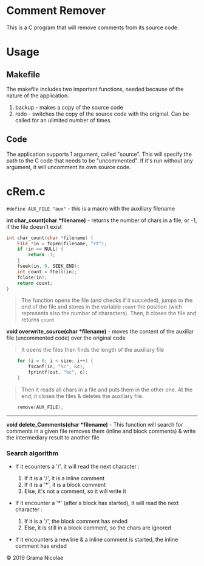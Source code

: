 # Comment Remover

This is a C program that will remove comments from its source code. 

# Usage

## Makefile

The makefile includes two important functions, needed because of the nature of the application.
1. backup - makes a copy of the source code
2. redo - switches the copy of the source code with the original. Can be called for an ulimited number of times.

## Code

The application supports 1 argument, called "source". This will specify the path to the C code that needs to be "uncommented". If it's run without any argument, it will uncomment its own source code.

# cRem.c


`#define AUX_FILE "aux"` - this is a macro with the auxiliary filename 

__int char_count(char *filename)__ - returns the number of chars in a file, or -1, if the file doesn't exist

```c
int char_count(char *filename) {
    FILE *in = fopen(filename, "rt");
    if (in == NULL) {
        return -1;
    }
    fseek(in, 0, SEEK_END);
    int count = ftell(in);
    fclose(in);
    return count;
}
```

> The function opens the file (and checks if it succeded), jumps to the end of the file and stores in the variable `count` the position (wich represents also the number of characters). Then, it closes the file and returns `count`

__void overwrite_source(char *filename)__ - moves the content of the auxiliar file (uncommented code) over the original code

> It opens the files then finds the length of the auxiliary file
```c
    for (i = 0; i < size; i++) {
        fscanf(in, "%c", &c);
        fprintf(out, "%c", c);
    }
```
> Then it reads all chars in a file and puts them in the other one. At the end, it closes
the files & deletes the auxiliary file.
```c
    remove(AUX_FILE);
```
___
__void delete_Comments(char *filename)__ - This function will search for comments in a given file removes them (inline and block comments) & write the intermediary result to another file

### Search algorithm
- If it ecounters a '/', it will read the next character :
    1. If it is a '/', it is a inline comment
    2. If it is a '*', it is a block comment
    3. Else, it's not a comment, so it will write it

- If it encounter a '*' (after a block has started), it will read the next character :
    1. If it is a '/', the block comment has ended
    2. Else, it is still in a block comment, so the chars are ignored

- If it encounters a newline & a inline comment is started, the inline comment has ended

© 2019 Grama Nicolae